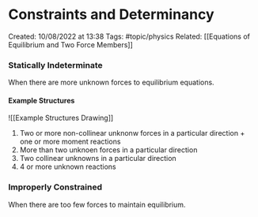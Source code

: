 # Constraints and Determinancy
Created: 10/08/2022 at 13:38
Tags:  #topic/physics 
Related: [[Equations of Equilibrium and Two Force Members]]

### Statically Indeterminate
When there are more unknown forces to equilibrium equations.

#### Example Structures
![[Example Structures Drawing]]
1. Two or more non-collinear unknonw forces in a particular direction + one or more moment reactions
2. More than two unknoen forces in a particular direction
3. Two collinear unknowns in a particular direction
4. 4 or more unknown reactions

### Improperly Constrained
When there are too few forces to maintain equilibrium.